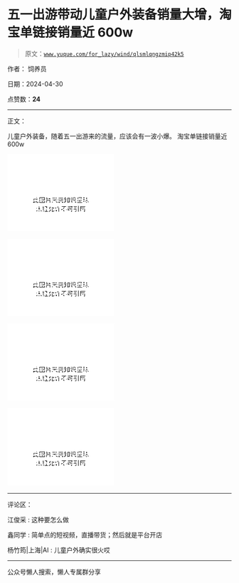 # 五一出游带动儿童户外装备销量大增，淘宝单链接销量近 600w

> 原文：[`www.yuque.com/for_lazy/wind/qlsmlqngzmip42k5`](https://www.yuque.com/for_lazy/wind/qlsmlqngzmip42k5)

作者： 饲养员

日期：2024-04-30

点赞数：**24**

* * *

正文：

儿童户外装备，随着五一出游来的流量，应该会有一波小爆。 淘宝单链接销量近 600w

![](img/8cd14fd7a50d97bf795abdc3cb3de329.png)

![](img/44eb7d69204b3c55fc0f3f485419df23.png)

![](img/505a1ee6c0ca6ae0ffa5f968063b748b.png)

![](img/8c3649e73112847dc1d963a662558fe0.png)

* * *

评论区：

江俊采 : 这种要怎么做

鑫同学 : 简单点的短视频，直播带货；然后就是平台开店

杨竹筠|上海|AI : 儿童户外确实很火哎

* * *

公众号懒人搜索，懒人专属群分享